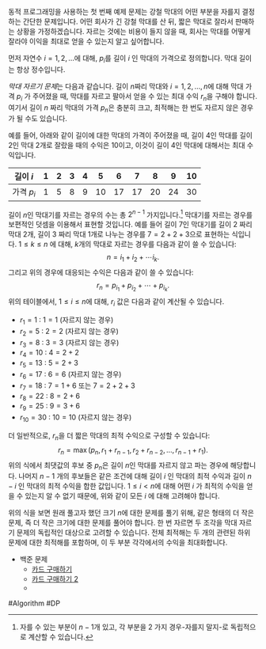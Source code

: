 동적 프로그래밍을 사용하는 첫 번째 예제 문제는 강철 막대의 어떤 부분을 자를지 결정하는 간단한 문제입니다. 어떤 회사가 긴 강철 막대를 산 뒤, 짧은 막대로 잘라서 판매하는 상황을 가정하겠습니다. 자르는 것에는 비용이 들지 않을 때, 회사는 막대를 어떻게 잘라야 이익을 최대로 얻을 수 있는지 알고 싶어합니다.

먼저 자연수 $i = 1, 2, \dots$에 대해, $p_i$를 길이 $i$ 인 막대의 가격으로 정의합니다. 막대 길이는 항상 정수입니다.

*막대 자르기 문제*는 다음과 같습니다. 길이 $n$짜리 막대와 $i = 1, 2, \dots, n$에 대해 막대 가격 $p_i$ 가 주어졌을 때, 막대를 자르고 팔아서 얻을 수 있는 최대 수익 $r_n$을 구해야 합니다. 여기서 길이 $n$ 짜리 막대의 가격 $p_n$은 충분히 크고, 최적해는 한 번도 자르지 않은 경우가 될 수도 있습니다.

예를 들어, 아래와 같이 길이에 대한 막대의 가격이 주어졌을 때, 길이 $4$인 막대를 길이 $2$인 막대 2개로 잘랐을 때의 수익은 $10$이고, 이것이 길이 $4$인 막대에 대해서는 최대 수익입니다.

| 길이 $i$   | 1   | 2   | 3   | 4   | 5   | 6   | 7   | 8   | 9   | 10  |
| -------- | --- | --- | --- | --- | --- | --- | --- | --- | --- | --- |
| 가격 $p_i$ | 1   | 5   | 8   | 9   | 10  | 17  | 17  | 20  | 24  | 30  |
길이 $n$인 막대기를 자르는 경우의 수는 총 $2^{n - 1}$ 가지입니다.[^1] 막대기를 자르는 경우를 보편적인 덧셈을 이용해서 표현할 것입니다. 예를 들어 길이 $7$인 막대기를 길이 $2$ 짜리 막대 2개, 길이 $3$ 짜리 막대 1개로 나누는 경우를 $7 = 2 + 2 + 3$으로 표현하는 식입니다. $1\le k\le n$ 에 대해,  $k$개의 막대로 자르는 경우를 다음과 같이 쓸 수 있습니다:
$$n = i_1 + i_2 + \cdots i_k.$$
그리고 위의 경우에 대응되는 수익은 다음과 같이 쓸 수 있습니다:
$$r_n = p_{i_1} + p_{i_2} + \cdots + p_{i_k}.$$
위의 테이블에서, $1\le i \le n$에 대해, $r_i$ 값은 다음과 같이 계산될 수 있습니다.
- $r_1 = 1$ : $1 = 1$ (자르지 않는 경우)
- $r_2 = 5$ : $2 = 2$ (자르지 않는 경우)
- $r_3 = 8$ : $3 = 3$ (자르지 않는 경우)
- $r_4 = 10$ : $4 = 2 + 2$
- $r_5 = 13$ : $5 = 2 + 3$
- $r_6 = 17$ : $6 = 6$ (자르지 않는 경우)
- $r_7 = 18$ : $7 = 1 + 6$ 또는 $7 = 2 + 2 + 3$
- $r_8 = 22$ : $8 = 2 + 6$
- $r_9 = 25$ : $9 = 3 + 6$
- $r_{10} = 30$ : $10 = 10$ (자르지 않는 경우)

더 일반적으로, $r_n$을 더 짧은 막대의 최적 수익으로 구성할 수 있습니다:
$$r_n = \max(p_n, r_1 + r_{n - 1}, r_2 + r_{n - 2}, \dots, r_{n - 1} + r_1).$$
위의 식에서 최댓값의 후보 중 $p_n$은 길이 $n$인 막대를 자르지 않고 파는 경우에 해당합니다. 나머지 $n - 1$ 개의 후보들은 같은 조건에 대해 길이 $i$ 인 막대의 최적 수익과 길이 $n - i$ 인 막대의 최적 수익을 합한 값입니다. $1\le i< n$에 대해 어떤 $i$ 가 최적의 수익을 얻을 수 있는지 알 수 없기 때문에, 위와 같이 모든 $i$ 에 대해 고려해야 합니다. 

위의 식을 보면 원래 풀고자 했던 크기 $n$에 대한 문제를 풀기 위해, 같은 형태의 더 작은 문제, 즉 더 작은 크기에 대한 문제를 풀어야 합니다. 한 번 자르면 두 조각을 막대 자르기 문제의 독립적인 대상으로 고려할 수 있습니다. 전체 최적해는 두 개의 관련된 하위 문제에 대한 최적해를 포함하며, 이 두 부분 각각에서의 수익을 최대화합니다.

- 백준 문제
	- [카드 구매하기](https://www.acmicpc.net/problem/11052)
	- [카드 구매하기 2](https://www.acmicpc.net/problem/16194)
	- 

#Algorithm #DP 

[^1]: 자를 수 있는 부분이 $n - 1$개 있고, 각 부분을 2 가지 경우-자를지 말지-로 독립적으로 계산할 수 있습니다.